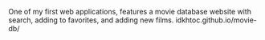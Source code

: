 One of my first web applications, features a movie database website with search, adding to favorites, and adding new films.
idkhtoc.github.io/movie-db/
